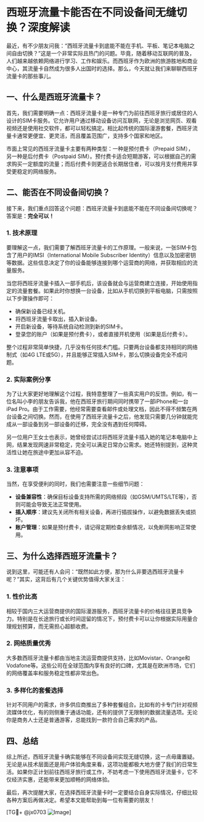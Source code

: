 # 西班牙流量卡能否在不同设备间无缝切换？深度解读

最近，有不少朋友问我：“西班牙流量卡到底能不能在手机、平板、笔记本电脑之间自由切换？”这是一个非常实际且热门的问题。毕竟，随着移动互联网的普及，人们越来越依赖网络进行学习、工作和娱乐。而西班牙作为欧洲的旅游胜地和商业中心，其流量卡自然成为很多人出国时的选择。那么，今天就让我们来聊聊西班牙流量卡的那些事儿。

## 一、什么是西班牙流量卡？

首先，我们需要明确一点：西班牙流量卡是一种专门为前往西班牙旅行或居住的人设计的SIM卡服务。它允许用户通过移动设备访问互联网，无论是浏览网页、观看视频还是使用社交软件，都可以轻松搞定。相比起传统的国际漫游套餐，西班牙流量卡通常更便宜、更灵活，而且覆盖范围广，支持多个国家和地区。

市面上常见的西班牙流量卡主要有两种类型：一种是预付费卡（Prepaid SIM），另一种是后付费卡（Postpaid SIM）。预付费卡适合短期游客，可以根据自己的需求购买一定额度的流量；而后付费卡则更适合长期居住者，可以按月支付费用并享受更稳定的网络服务。

## 二、能否在不同设备间切换？

接下来，我们重点回答这个问题：西班牙流量卡到底能不能在不同设备间切换呢？答案是：**完全可以！**

### 1. 技术原理

要理解这一点，我们需要了解西班牙流量卡的工作原理。一般来说，一张SIM卡包含了用户的IMSI（International Mobile Subscriber Identity）信息以及加密密钥等数据。这些信息决定了你的设备能够连接到哪个运营商的网络，并获取相应的流量服务。

当您将西班牙流量卡插入一部手机后，该设备就会与运营商建立连接，开始使用指定的流量套餐。如果此时你想换一台设备，比如从手机切换到平板电脑，只需按照以下步骤操作即可：

- 确保新设备已经关机。
- 将西班牙流量卡取出，插入新设备。
- 开启新设备，等待系统自动检测到新的SIM卡。
- 登录您的账户（如果是预付费卡），或者直接开机使用（如果是后付费卡）。

整个过程非常简单快捷，几乎没有任何技术门槛。只要两台设备都支持相同的网络制式（如4G LTE或5G），并且能够正常插入SIM卡，那么切换设备完全不成问题。

### 2. 实际案例分享

为了让大家更好地理解这个过程，我特意整理了一些真实用户的反馈。例如，有一位名叫小李的朋友告诉我，他在西班牙旅行期间同时携带了一部iPhone和一台iPad Pro。由于工作需要，他经常需要查看邮件或处理文档，因此不得不频繁在两台设备之间切换。然而，在使用了西班牙流量卡之后，他发现只需要几分钟就能完成从一部设备到另一部设备的迁移，完全没有遇到任何障碍。

另一位用户王女士也表示，她曾经尝试过将西班牙流量卡插入她的笔记本电脑中上网，结果发现网速非常稳定，完全可以满足日常办公需求。她还特别提到，这种灵活性让她在旅途中更加从容不迫。

### 3. 注意事项

当然，在享受便利的同时，我们也需要注意一些细节问题：

- **设备兼容性**：确保目标设备支持所需的网络频段（如GSM/UMTS/LTE等），否则可能会导致无法正常使用。
- **插入顺序**：建议先关闭所有相关设备，再进行插拔操作，以避免数据丢失或损坏。
- **账户管理**：如果是预付费卡，请记得定期检查余额情况，以免断网影响正常使用。

## 三、为什么选择西班牙流量卡？

说到这里，可能还有人会问：“既然如此方便，那为什么非要选西班牙流量卡呢？”其实，这背后有几个关键优势值得大家关注：

### 1. 性价比高

相较于国内三大运营商提供的国际漫游服务，西班牙流量卡的价格往往更具竞争力。特别是在长途旅行或长时间逗留的情况下，预付费卡可以让你根据实际用量合理规划预算，而无需担心超额收费。

### 2. 网络质量优秀

大多数西班牙流量卡都由当地主流运营商提供支持，比如Movistar、Orange和Vodafone等。这些公司在全球范围内享有良好的口碑，尤其是在欧洲市场，它们的网络覆盖率和服务稳定性都非常出色。

### 3. 多样化的套餐选择

针对不同用户的需求，许多供应商推出了多种套餐组合。比如有的卡专门针对视频流媒体优化，有的则侧重于通话功能，还有的提供了无限制的数据流量选项。无论你是商务人士还是普通游客，总能找到一款符合自己需求的产品。

## 四、总结

综上所述，西班牙流量卡确实能够在不同设备间实现无缝切换，这一点毋庸置疑。无论是从技术层面还是用户体验角度来看，这项功能都极大地方便了我们的日常生活。如果你正计划前往西班牙旅行或工作，不妨考虑一下使用西班牙流量卡，它不仅经济实惠，还能带来更加顺畅的网络体验。

最后，再次提醒大家，在选择西班牙流量卡时一定要结合自身实际情况，仔细比较各种方案后再做决定。希望本文能帮助到每一位有需要的朋友！

[TG💪+ @jx0703 ![Image](https://github.com/user-attachments/assets/dbca1d08-cadb-493c-b0ec-ad6f7a83f270)]
